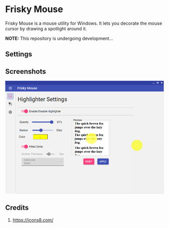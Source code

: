 # Frisky Mouse

Frisky Mouse is a mouse utility for Windows. It lets you decorate the mouse cursor by drawing a spotlight around it.

**NOTE:** This repository is undergoing development...

## Settings


## Screenshots

![Mouse Highlighter](screenshots/highlighter.png)

## Credits
1. https://icons8.com/